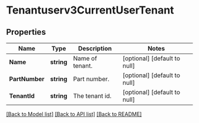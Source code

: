 # Tenantuserv3CurrentUserTenant

## Properties
Name | Type | Description | Notes
------------ | ------------- | ------------- | -------------
**Name** | **string** | Name of tenant. | [optional] [default to null]
**PartNumber** | **string** | Part number. | [optional] [default to null]
**TenantId** | **string** | The tenant id. | [optional] [default to null]

[[Back to Model list]](../README.md#documentation-for-models) [[Back to API list]](../README.md#documentation-for-api-endpoints) [[Back to README]](../README.md)

